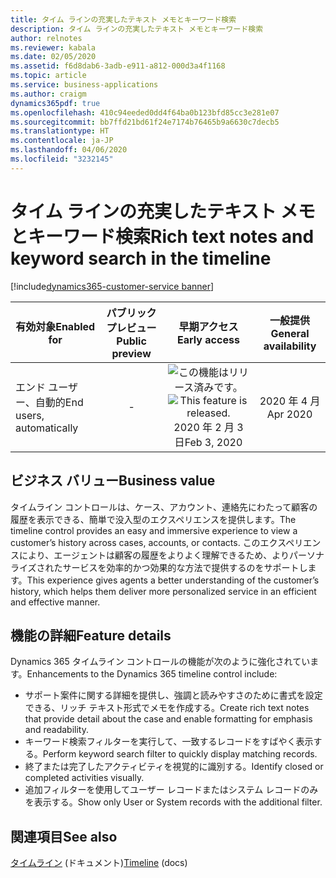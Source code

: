 ```yaml
---
title: タイム ラインの充実したテキスト メモとキーワード検索
description: タイム ラインの充実したテキスト メモとキーワード検索
author: relnotes
ms.reviewer: kabala
ms.date: 02/05/2020
ms.assetid: f6d8dab6-3adb-e911-a812-000d3a4f1168
ms.topic: article
ms.service: business-applications
ms.author: craigm
dynamics365pdf: true
ms.openlocfilehash: 410c94eeded0dd4f64ba0b123bfd85cc3e281e07
ms.sourcegitcommit: bb7ffd21bd61f24e7174b76465b9a6630c7decb5
ms.translationtype: HT
ms.contentlocale: ja-JP
ms.lasthandoff: 04/06/2020
ms.locfileid: "3232145"
---
```

# <a name="rich-text-notes-and-keyword-search-in-the-timeline"></a><span data-ttu-id="65e19-103">タイム ラインの充実したテキスト メモとキーワード検索</span><span class="sxs-lookup"><span data-stu-id="65e19-103">Rich text notes and keyword search in the timeline</span></span>
[!include[dynamics365-customer-service banner](../includes/dynamics365-customer-service.md)]

| <span data-ttu-id="65e19-104">有効対象</span><span class="sxs-lookup"><span data-stu-id="65e19-104">Enabled for</span></span>    |  <span data-ttu-id="65e19-105">パブリック プレビュー</span><span class="sxs-lookup"><span data-stu-id="65e19-105">Public preview</span></span> | <span data-ttu-id="65e19-106">早期アクセス</span><span class="sxs-lookup"><span data-stu-id="65e19-106">Early access</span></span> | <span data-ttu-id="65e19-107">一般提供</span><span class="sxs-lookup"><span data-stu-id="65e19-107">General availability</span></span> | 
| ---------- | :----------: |:----------: |:----------: |
|<span data-ttu-id="65e19-108">エンド ユーザー、自動的</span><span class="sxs-lookup"><span data-stu-id="65e19-108">End users, automatically</span></span>|-|<span data-ttu-id="65e19-109">![この機能はリリース済みです。](/dynamics365-release-plan/media/green-checkmark.png "この機能はリリース済みです。")</span><span class="sxs-lookup"><span data-stu-id="65e19-109">![This feature is released.](/dynamics365-release-plan/media/green-checkmark.png "This feature is released.")</span></span> <span data-ttu-id="65e19-110">2020 年 2 月 3 日</span><span class="sxs-lookup"><span data-stu-id="65e19-110">Feb 3, 2020</span></span>| <span data-ttu-id="65e19-111">2020 年 4 月</span><span class="sxs-lookup"><span data-stu-id="65e19-111">Apr 2020</span></span>|


## <a name="business-value"></a><span data-ttu-id="65e19-112">ビジネス バリュー</span><span class="sxs-lookup"><span data-stu-id="65e19-112">Business value</span></span>
<!-- bv start -->
<span data-ttu-id="65e19-113">タイムライン コントロールは、ケース、アカウント、連絡先にわたって顧客の履歴を表示できる、簡単で没入型のエクスペリエンスを提供します。</span><span class="sxs-lookup"><span data-stu-id="65e19-113">The timeline control provides an easy and immersive experience to view a customer’s history across cases, accounts, or contacts.</span></span> <span data-ttu-id="65e19-114">このエクスペリエンスにより、エージェントは顧客の履歴をよりよく理解できるため、よりパーソナライズされたサービスを効率的かつ効果的な方法で提供するのをサポートします。</span><span class="sxs-lookup"><span data-stu-id="65e19-114">This experience gives agents a better understanding of the customer’s history, which helps them deliver more personalized service in an efficient and effective manner.</span></span>
<!-- bv end -->



## <a name="feature-details"></a><span data-ttu-id="65e19-115">機能の詳細</span><span class="sxs-lookup"><span data-stu-id="65e19-115">Feature details</span></span>
<!--feature detail start -->
<span data-ttu-id="65e19-116">Dynamics 365 タイムライン コントロールの機能が次のように強化されています。</span><span class="sxs-lookup"><span data-stu-id="65e19-116">Enhancements to the Dynamics 365 timeline control include:</span></span> 

- <span data-ttu-id="65e19-117">サポート案件に関する詳細を提供し、強調と読みやすさのために書式を設定できる、リッチ テキスト形式でメモを作成する。</span><span class="sxs-lookup"><span data-stu-id="65e19-117">Create rich text notes that provide detail about the case and enable formatting for emphasis and readability.</span></span>
- <span data-ttu-id="65e19-118">キーワード検索フィルターを実行して、一致するレコードをすばやく表示する。</span><span class="sxs-lookup"><span data-stu-id="65e19-118">Perform keyword search filter to quickly display matching records.</span></span>
- <span data-ttu-id="65e19-119">終了または完了したアクティビティを視覚的に識別する。</span><span class="sxs-lookup"><span data-stu-id="65e19-119">Identify closed or completed activities visually.</span></span>
- <span data-ttu-id="65e19-120">追加フィルターを使用してユーザー レコードまたはシステム レコードのみを表示する。</span><span class="sxs-lookup"><span data-stu-id="65e19-120">Show only User or System records with the additional filter.</span></span>
<!--feature detail end -->










## <a name="see-also"></a><span data-ttu-id="65e19-121">関連項目</span><span class="sxs-lookup"><span data-stu-id="65e19-121">See also</span></span>


<!--docs start-->
<span data-ttu-id="65e19-122">[タイムライン](https://docs.microsoft.com/dynamics365/customer-service/customer-service-hub-user-guide-basics#timeline) (ドキュメント)</span><span class="sxs-lookup"><span data-stu-id="65e19-122">[Timeline](https://docs.microsoft.com/dynamics365/customer-service/customer-service-hub-user-guide-basics#timeline) (docs)</span></span>
<!--docs end-->

